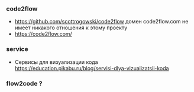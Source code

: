 ### code2flow
- https://github.com/scottrogowski/code2flow домен code2flow.com не имеет никакого отношения к этому проекту
- https://code2flow.com/

### service
- Сервисы для визуализации кода https://education.pikabu.ru/blog/servisi-dlya-vizualizatsii-koda
### flow2code ?
